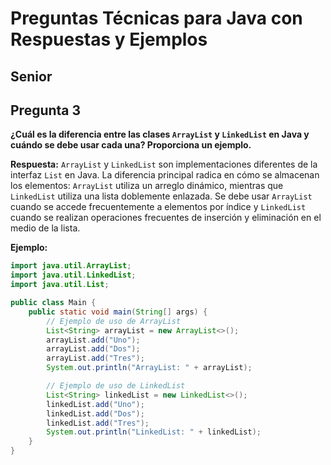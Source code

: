 # Preguntas Técnicas para Java con Respuestas y Ejemplos

##  Senior

## Pregunta 3
**¿Cuál es la diferencia entre las clases `ArrayList` y `LinkedList` en Java y cuándo se debe usar cada una? Proporciona un ejemplo.**

**Respuesta:**
`ArrayList` y `LinkedList` son implementaciones diferentes de la interfaz `List` en Java. La diferencia principal radica en cómo se almacenan los elementos: `ArrayList` utiliza un arreglo dinámico, mientras que `LinkedList` utiliza una lista doblemente enlazada. Se debe usar `ArrayList` cuando se accede frecuentemente a elementos por índice y `LinkedList` cuando se realizan operaciones frecuentes de inserción y eliminación en el medio de la lista.

**Ejemplo:**
```java
import java.util.ArrayList;
import java.util.LinkedList;
import java.util.List;

public class Main {
    public static void main(String[] args) {
        // Ejemplo de uso de ArrayList
        List<String> arrayList = new ArrayList<>();
        arrayList.add("Uno");
        arrayList.add("Dos");
        arrayList.add("Tres");
        System.out.println("ArrayList: " + arrayList);

        // Ejemplo de uso de LinkedList
        List<String> linkedList = new LinkedList<>();
        linkedList.add("Uno");
        linkedList.add("Dos");
        linkedList.add("Tres");
        System.out.println("LinkedList: " + linkedList);
    }
}
